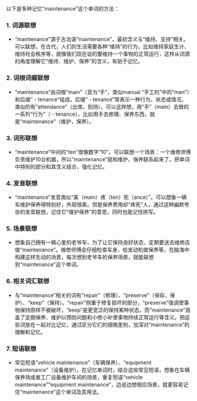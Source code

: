 以下是多种记忆“maintenance”这个单词的方法：

### 1. 词源联想
 - “maintenance”源于古法语“maintenance”，最初含义与“维持、支持”相关。可以联想，在古代，人们的生活需要各种“维持”的行为，比如维持家庭生计、维持社会秩序等，就像我们现在说的要维持一个事物的正常运行，这样从词源的角度理解它“维持、维护、保养”的含义，有助于记忆。

### 2. 词根词缀联想
 - “maintenance”由词根“main”（意为“手”，类似manual “手工的”中的“man”）和后缀“ - tenance”组成。后缀“ - tenance”常表示一种行为、状态或情况，类似的有“attendance”（出席，到场）。可以这样想，用“手”（main）去做的一系列“行为”（ - tenance），比如用手去修理、保养东西，就是“maintenance”（维护，保养）。

### 3. 词形联想
 - “maintenance”中间的“ten”很像数字“10”。可以联想一个场景：一个维修师傅负责维护10台机器，所以“maintenance”就和维护、保养联系起来了。把单词中特别的部分和其含义结合，强化记忆。

### 4. 发音联想
 - “maintenance”发音类似“美（main）疼（ten）死（ance）”。可以想象一辆车维护保养得特别好，外观很美，但是保养费用却“疼死”人，通过这种幽默夸张的发音联想，记住它“维护保养”的意思，同时也能记住拼写。

### 5. 场景联想
 - 想象自己拥有一辆心爱的老爷车，为了让它保持良好状态，定期要送去维修店做“maintenance”。维修师傅会仔细检查车身，给发动机做保养等，在脑海中构建这样生动的场景，每次想到老爷车的保养场景，就能联想到“maintenance”这个单词。

### 6. 相关词汇联想
 - 与“maintenance”相关的词有“repair”（修理）、“preserve”（保存，保护）、“keep”（保持）。“repair”侧重于修复损坏的部分，“preserve”强调使事物保持原样不被破坏，“keep”是更宽泛的保持某种状态，而“maintenance”涵盖了定期保养、维护以预防问题和小修小补使事物持续正常运行等含义。把这些词放在一起对比记忆，通过区分它们的细微差别，加深对“maintenance”的理解和记忆。

### 7. 短语联想
 - 常见短语“vehicle maintenance”（车辆保养）、“equipment maintenance”（设备维护）。在记忆单词时，结合这些常见短语，想象在车辆保养场或者工厂设备维护车间的场景，重复短语“vehicle maintenance”“equipment maintenance”，边说边想相应场景，就更容易记住“maintenance”这个单词及其用法。 